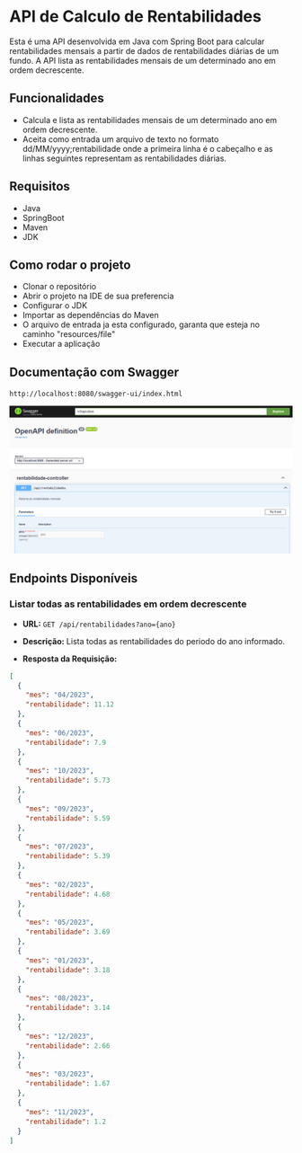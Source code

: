 # API de Calculo de Rentabilidades

Esta é uma API desenvolvida em Java com Spring Boot para calcular rentabilidades mensais a partir de dados de rentabilidades diárias de um fundo. A API lista as rentabilidades mensais de um determinado ano em ordem decrescente.

## Funcionalidades

- Calcula e lista as rentabilidades mensais de um determinado ano em ordem decrescente.
- Aceita como entrada um arquivo de texto no formato dd/MM/yyyy;rentabilidade onde a primeira linha é o cabeçalho e as linhas seguintes representam as rentabilidades diárias.

## Requisitos

- Java
- SpringBoot
- Maven
- JDK

## Como rodar o projeto

- Clonar o repositório
- Abrir o projeto na IDE de sua preferencia
- Configurar o JDK
- Importar as dependências do Maven
- O arquivo de entrada ja esta configurado, garanta que esteja no caminho "resources/file"
- Executar a aplicação

## Documentação com Swagger

```` 
http://localhost:8080/swagger-ui/index.html
````

![img.png](img.png)

## Endpoints Disponíveis

### Listar todas as rentabilidades em ordem decrescente

- **URL:** `GET /api/rentabilidades?ano={ano}`
- **Descrição:** Lista todas as rentabilidades do periodo do ano informado.

- **Resposta da Requisição:**

```json
[
  {
    "mes": "04/2023",
    "rentabilidade": 11.12
  },
  {
    "mes": "06/2023",
    "rentabilidade": 7.9
  },
  {
    "mes": "10/2023",
    "rentabilidade": 5.73
  },
  {
    "mes": "09/2023",
    "rentabilidade": 5.59
  },
  {
    "mes": "07/2023",
    "rentabilidade": 5.39
  },
  {
    "mes": "02/2023",
    "rentabilidade": 4.68
  },
  {
    "mes": "05/2023",
    "rentabilidade": 3.69
  },
  {
    "mes": "01/2023",
    "rentabilidade": 3.18
  },
  {
    "mes": "08/2023",
    "rentabilidade": 3.14
  },
  {
    "mes": "12/2023",
    "rentabilidade": 2.66
  },
  {
    "mes": "03/2023",
    "rentabilidade": 1.67
  },
  {
    "mes": "11/2023",
    "rentabilidade": 1.2
  }
]
```
